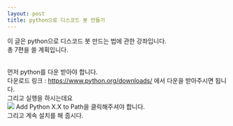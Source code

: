 ```yaml
---
layout: post
title: python으로 디스코드 봇 만들기
---
```


이 글은 python으로 디스코드 봇 만드는 법에 관한 강좌입니다.<br>
총 7편을 쓸 계획입니다.<br><br>

먼저 python를 다운 받아야 합니다.<br>
다운로드 링크 : https://www.python.org/downloads/ 에서 다운을 받아주시면 됩니다.<br>
그리고 실행을 하시는데요<br>
<img src="https://docs.python.org/3/_images/win_installer.png"></img>
Add Python X.X to Path을 클릭해주셔야 합니다.<br>
그리고 계속 설치를 해 줍시다.<br>
